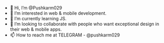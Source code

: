 - 👋 Hi, I’m @Pushkarm029
- 👀 I’m interested in web & mobile development.
- 🌱 I’m currently learning JS.
- 💞️ I’m looking to collaborate with people who want exceptional design in their web & mobile apps.
- 📫 How to reach me at TELEGRAM - @pushkarm029

<!---
Pushkarm029/Pushkarm029 is a ✨ special ✨ repository because its `README.md` (this file) appears on your GitHub profile.
You can click the Preview link to take a look at your changes.
--->
